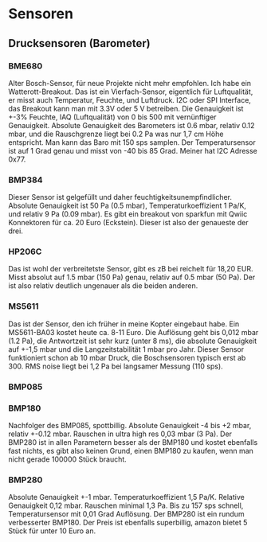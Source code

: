 # Sensoren

## Drucksensoren (Barometer)

### BME680
Alter Bosch-Sensor, für neue Projekte nicht mehr empfohlen. Ich habe ein Watterott-Breakout. Das ist ein Vierfach-Sensor,
eigentlich für Luftqualität, er misst auch Temperatur, Feuchte, und Luftdruck. I2C oder SPI Interface, das Breakout kann
man mit 3.3V oder 5 V betreiben. Die Genauigkeit ist +-3% Feuchte, IAQ (Luftqualität) von 0 bis 500 mit vernünftiger
Genauigkeit. Absolute Genauigkeit des Barometers ist 0.6 mbar, relativ 0.12 mbar, und die Rauschgrenze liegt bei 0.2 Pa
was nur 1,7 cm Höhe entspricht. Man kann das Baro mit 150 sps samplen. Der Temperatursensor ist auf 1 Grad genau und misst 
von -40 bis 85 Grad. Meiner hat I2C Adresse 0x77.

### BMP384
Dieser Sensor ist gelgefüllt und daher feuchtigkeitsunempfindlicher. Absolute Genauigkeit ist 50 Pa (0.5 mbar), Temperaturkoeffizient
1 Pa/K, und relativ 9 Pa (0.09 mbar). Es gibt ein breakout von sparkfun mit Qwiic Konnektoren für ca. 20 Euro (Eckstein). Dieser
ist also der genaueste der drei.

### HP206C
Das ist wohl der verbreitetste Sensor, gibt es zB bei reichelt für 18,20 EUR. Misst absolut auf 1.5 mbar (150 Pa) genau, 
relativ auf 0.5 mbar (50 Pa). Der ist also relativ deutlich ungenauer als die beiden anderen.

### MS5611 
Das ist der Sensor, den ich früher in meine Kopter eingebaut habe. Ein MS5611-BA03 kostet heute ca. 8-11 Euro. Die Auflösung geht
bis 0,012 mbar (1.2 Pa), die Antwortzeit ist sehr kurz (unter 8 ms), die absolute Genauigkeit auf +-1,5 mbar und die Langzeitstabilität
1 mbar pro Jahr. Dieser Sensor funktioniert schon ab 10 mbar Druck, die Boschsensoren typisch erst ab 300. RMS noise liegt bei 1,2 Pa 
bei langsamer Messung (110 sps).

### BMP085

### BMP180
Nachfolger des BMP085, spottbillig. Absolute Genauigkeit -4 bis +2 mbar, relativ +-0.12 mbar. Rauschen in ultra high res 0,03 mbar (3 Pa).
Der BMP280 ist in allen Parametern besser als der BMP180 und kostet ebenfalls fast nichts, es gibt also keinen Grund, einen BMP180 zu kaufen,
wenn man nicht gerade 100000 Stück braucht.

### BMP280
Absolute Genauigkeit +-1 mbar. Temperaturkoeffizient 1,5 Pa/K. Relative Genauigkeit 0,12 mbar. Rauschen minimal 1,3 Pa. Bis zu 157 sps
schnell, Temperatursensor mit 0,01 Grad Auflösung. Der BMP280 ist ein rundum verbesserter BMP180. Der Preis ist ebenfalls superbillig,
amazon bietet 5 Stück für unter 10 Euro an. 
